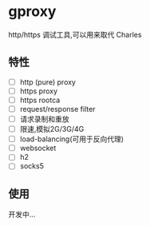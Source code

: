 # gproxy

http/https 调试工具,可以用来取代 Charles

## 特性
- [ ] http (pure) proxy
- [ ] https proxy
- [ ] https rootca
- [ ] request/response filter
- [ ] 请求录制和重放
- [ ] 限速,模拟2G/3G/4G
- [ ] load-balancing(可用于反向代理) 
- [ ] websocket
- [ ] h2
- [ ] socks5

## 使用

开发中...
